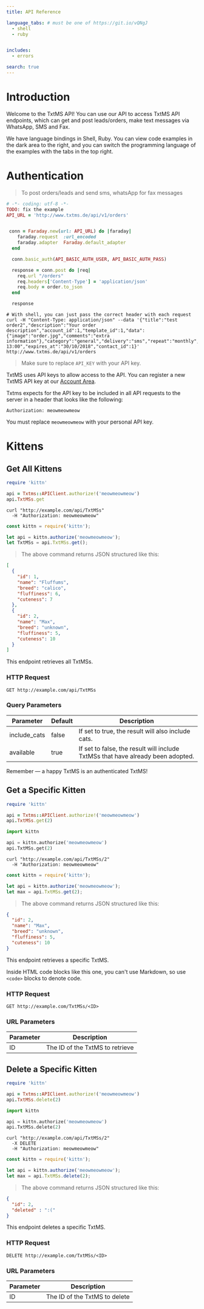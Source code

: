 ```yaml
---
title: API Reference

language_tabs: # must be one of https://git.io/vQNgJ
  - shell
  - ruby


includes:
  - errors

search: true
---
```


# Introduction

Welcome to the TxtMS API! You can use our API to access TxtMS API endpoints, which can get and post leads/orders, make text messages via WhatsApp, SMS and Fax.

We have language bindings in Shell, Ruby. You can view code examples in the dark area to the right, and you can switch the programming language of the examples with the tabs in the top right.


# Authentication

> To post orders/leads and send sms, whatsApp for fax messages

```ruby
# -*- coding: utf-8 -*-
TODO: fix the example
API_URL = 'http://www.txtms.de/api/v1/orders'


 conn = Faraday.new(url: API_URL) do |faraday|
    faraday.request  :url_encoded
    faraday.adapter  Faraday.default_adapter
  end

  conn.basic_auth(API_BASIC_AUTH_USER, API_BASIC_AUTH_PASS)

  response = conn.post do |req|
    req.url "/orders"
    req.headers['Content-Type'] = 'application/json'
    req.body = order.to_json
  end

  response
```


```shell
# With shell, you can just pass the correct header with each request
curl -H "Content-Type: application/json" --data '{"title":"test order2","description":"Your order description","account_id":1,"template_id":1,"data":{"image":"order.jpg","comments":"extra information"},"category":"general","delivery":"sms","repeat":"monthly","duration":"3","dispatch_time":"25/10/2018 13:00","expires_at":"30/10/2018","contact_id":1}' http://www.txtms.de/api/v1/orders
```


> Make sure to replace `API_KEY` with your API key.

TxtMS uses API keys to allow access to the API. You can register a new TxtMS API key at our [Account Area](http://txtms.de/accounts).

Txtms expects for the API key to be included in all API requests to the server in a header that looks like the following:

`Authorization: meowmeowmeow`

<aside class="notice">
You must replace <code>meowmeowmeow</code> with your personal API key.
</aside>

# Kittens

## Get All Kittens

```ruby
require 'kittn'

api = Txtms::APIClient.authorize!('meowmeowmeow')
api.TxtMSs.get
```



```shell
curl "http://example.com/api/TxtMSs"
  -H "Authorization: meowmeowmeow"
```

```javascript
const kittn = require('kittn');

let api = kittn.authorize('meowmeowmeow');
let TxtMSs = api.TxtMSs.get();
```

> The above command returns JSON structured like this:

```json
[
  {
    "id": 1,
    "name": "Fluffums",
    "breed": "calico",
    "fluffiness": 6,
    "cuteness": 7
  },
  {
    "id": 2,
    "name": "Max",
    "breed": "unknown",
    "fluffiness": 5,
    "cuteness": 10
  }
]
```

This endpoint retrieves all TxtMSs.

### HTTP Request

`GET http://example.com/api/TxtMSs`

### Query Parameters

Parameter | Default | Description
--------- | ------- | -----------
include_cats | false | If set to true, the result will also include cats.
available | true | If set to false, the result will include TxtMSs that have already been adopted.

<aside class="success">
Remember — a happy TxtMS is an authenticated TxtMS!
</aside>

## Get a Specific Kitten

```ruby
require 'kittn'

api = Txtms::APIClient.authorize!('meowmeowmeow')
api.TxtMSs.get(2)
```

```python
import kittn

api = kittn.authorize('meowmeowmeow')
api.TxtMSs.get(2)
```

```shell
curl "http://example.com/api/TxtMSs/2"
  -H "Authorization: meowmeowmeow"
```

```javascript
const kittn = require('kittn');

let api = kittn.authorize('meowmeowmeow');
let max = api.TxtMSs.get(2);
```

> The above command returns JSON structured like this:

```json
{
  "id": 2,
  "name": "Max",
  "breed": "unknown",
  "fluffiness": 5,
  "cuteness": 10
}
```

This endpoint retrieves a specific TxtMS.

<aside class="warning">Inside HTML code blocks like this one, you can't use Markdown, so use <code>&lt;code&gt;</code> blocks to denote code.</aside>

### HTTP Request

`GET http://example.com/TxtMSs/<ID>`

### URL Parameters

Parameter | Description
--------- | -----------
ID | The ID of the TxtMS to retrieve

## Delete a Specific Kitten

```ruby
require 'kittn'

api = Txtms::APIClient.authorize!('meowmeowmeow')
api.TxtMSs.delete(2)
```

```python
import kittn

api = kittn.authorize('meowmeowmeow')
api.TxtMSs.delete(2)
```

```shell
curl "http://example.com/api/TxtMSs/2"
  -X DELETE
  -H "Authorization: meowmeowmeow"
```

```javascript
const kittn = require('kittn');

let api = kittn.authorize('meowmeowmeow');
let max = api.TxtMSs.delete(2);
```

> The above command returns JSON structured like this:

```json
{
  "id": 2,
  "deleted" : ":("
}
```

This endpoint deletes a specific TxtMS.

### HTTP Request

`DELETE http://example.com/TxtMSs/<ID>`

### URL Parameters

Parameter | Description
--------- | -----------
ID | The ID of the TxtMS to delete

